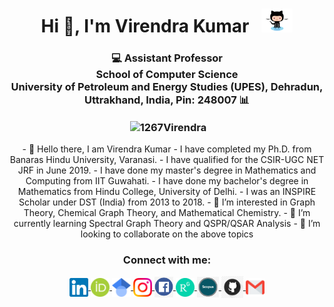 <h1 align="center">Hi 👋, I'm Virendra Kumar &nbsp; <img src="https://github.com/santoshpanda1995/santoshpanda1995/blob/main/Assets/cat.gif" width="50px"></h1>

<h3 align="center"> 💻 Assistant Professor <br> School of Computer Science <br> University of Petroleum and Energy Studies (UPES), Dehradun, Uttrakhand, India, Pin: 248007 📊 <p>&nbsp;<img align="center" src="https://komarev.com/ghpvc/?username=1267Virendra&label=PROFILE+VIEWS" alt="1267Virendra" /></p></h3>

<p align="center">
- 👋 Hello there, I am Virendra Kumar
- I have completed my Ph.D. from Banaras Hindu University, Varanasi.
- I have qualified for the CSIR-UGC NET JRF in June 2019.
- I have done my master's degree in Mathematics and Computing from IIT Guwahati.
- I have done my bachelor's degree in Mathematics from Hindu College, University of Delhi.
- I was an INSPIRE Scholar under DST (India) from 2013 to 2018.
- 👀 I’m interested in Graph Theory, Chemical Graph Theory, and Mathematical Chemistry.
- 🌱 I’m currently learning Spectral Graph Theory and QSPR/QSAR Analysis
- 💞️ I’m looking to collaborate on the above topics
</p>


<h3 align="center">Connect with me:</h3>

<p align="center">
   <a href="https://www.linkedin.com/in/virendra-kumar-8b384b136/">
    <img align="center" alt="Santosh Kumar Panda | Linkedin" width="30px" src="https://github.com/santoshpanda1995/santoshpanda1995/blob/main/Assets/Linkedin.svg" />
  </a>
  <a href="https://orcid.org/0000-0003-0393-4979/">
    <img align="center" alt="Santosh Kumar Panda | ORCID" width="30px" src="https://github.com/santoshpanda1995/santoshpanda1995/blob/main/Assets/ORCID_iD.svg.png" 
  </a>
  <a href="https://scholar.google.com/citations?user=-m_Y9iAAAAAJ&hl=en/">
    <img align="center" alt="Santosh Kumar Panda | Google Scholar" width="30px" src="https://github.com/santoshpanda1995/santoshpanda1995/blob/main/Assets/Google_Scholar_logo.svg.png" />
  </a>
  <a href="https://www.instagram.com/santosh_panda_254/">
    <img align="center" alt="Santosh Kumar Panda | Instagram" width="30px" src="https://github.com/santoshpanda1995/santoshpanda1995/blob/main/Assets/Instagram.svg" />
  </a>
  <a href="https://www.facebook.com/profile.php?id=100004670146238/">
    <img align="center" alt="Santosh Kumar Panda | Facebook" width="30px" src="https://github.com/santoshpanda1995/santoshpanda1995/blob/main/Assets/fb.png" />
  </a>
  <a href="https://www.researchgate.net/profile/Virendra-Kumar-56/">
    <img align="center" alt="Santosh Kumar Panda | Researchgate" width="30px" src="https://github.com/santoshpanda1995/santoshpanda1995/blob/main/Assets/ResearchGate_icon_SVG.svg.png" />
  </a>
   <a href="https://www.scopus.com/authid/detail.uri?authorId=58960654900">
    <img align="center" alt="Santosh Kumar Panda | Scopus" width="35px" src="https://github.com/santoshpanda1995/santoshpanda1995/blob/main/Assets/scopus.jpg" />
  </a>
    <a href="https://santoshpanda1995.github.io/portfolio/">
    <img align="center" alt="Santosh Kumar Panda | Github Portfolio" width="35px" src="https://github.com/santoshpanda1995/santoshpanda1995/blob/main/Assets/github.png" />
  </a>
  <a href="mailto:virendrakumar1267@gmail.com">
    <img align="center" alt="Santosh Kumar Panda | Gmail" width="30px" src="https://github.com/santoshpanda1995/santoshpanda1995/blob/main/Assets/Gmail.svg" />
  </a><br>
</p>

